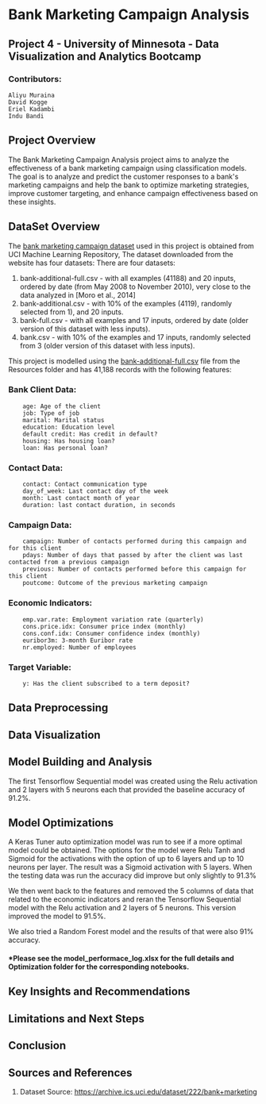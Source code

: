 # Bank Marketing Campaign Analysis

## Project 4 - University of Minnesota - Data Visualization and Analytics Bootcamp

### Contributors:
    Aliyu Muraina
    David Kogge
    Eriel Kadambi
    Indu Bandi

## Project Overview

The Bank Marketing Campaign Analysis project aims to analyze the effectiveness of a bank marketing campaign using classification models. The goal is to analyze and predict the customer responses to a bank's marketing campaigns and help the bank to optimize marketing strategies, improve customer targeting, and enhance campaign effectiveness based on these insights.

## DataSet Overview

The [bank marketing campaign dataset](https://archive.ics.uci.edu/dataset/222/bank+marketing) used in this project is obtained from UCI Machine Learning Repository, The dataset downloaded from the website has four datasets:
There are four datasets: 
1) bank-additional-full.csv - with all examples (41188) and 20 inputs, ordered by date (from May 2008 to November 2010), very close to the data analyzed in [Moro et al., 2014]
2) bank-additional.csv  - with 10% of the examples (4119), randomly selected from 1), and 20 inputs.
3) bank-full.csv - with all examples and 17 inputs, ordered by date (older version of this dataset with less inputs). 
4) bank.csv - with 10% of the examples and 17 inputs, randomly selected from 3 (older version of this dataset with less inputs). 

This project is modelled using the [bank-additional-full.csv](Resources/bank-additional-full.csv) file from the Resources folder and has 41,188 records with the following features:

### Bank Client Data:
        age: Age of the client
        job: Type of job
        marital: Marital status
        education: Education level
        default credit: Has credit in default?
        housing: Has housing loan?
        loan: Has personal loan?
### Contact Data:
        contact: Contact communication type
        day_of_week: Last contact day of the week
        month: Last contact month of year
        duration: last contact duration, in seconds
### Campaign Data:
        campaign: Number of contacts performed during this campaign and for this client
        pdays: Number of days that passed by after the client was last contacted from a previous campaign
        previous: Number of contacts performed before this campaign for this client
        poutcome: Outcome of the previous marketing campaign
### Economic Indicators:
        emp.var.rate: Employment variation rate (quarterly)
        cons.price.idx: Consumer price index (monthly)
        cons.conf.idx: Consumer confidence index (monthly)
        euribor3m: 3-month Euribor rate
        nr.employed: Number of employees
### Target Variable:
        y: Has the client subscribed to a term deposit?


## Data Preprocessing

## Data Visualization

## Model Building and Analysis
The first Tensorflow Sequential model was created using the Relu activation and 2 layers with 5 neurons each that provided the baseline accuracy of 91.2%.  
 
## Model Optimizations
A Keras Tuner auto optimization model was run to see if a more optimal model could be obtained.  The options for the model were Relu Tanh and Sigmoid for the activations with the option of up to 6 layers and up to 10 neurons per layer.  The result was a Sigmoid activation with 5 layers.  When the testing data was run the accuracy did improve but only slightly to 91.3%
 
We then went back to the features and removed the 5 columns of data that related to the economic indicators and reran the Tensorflow Sequential model with the Relu activation and 2 layers of 5 neurons.  This version improved the model to 91.5%.
 
We also tried a Random Forest model and the results of that were also 91% accuracy.
 
#### *Please see the model_performace_log.xlsx for the full details and Optimization folder for the corresponding notebooks.


## Key Insights and Recommendations

## Limitations and Next Steps

## Conclusion

## Sources and References

1. Dataset Source: https://archive.ics.uci.edu/dataset/222/bank+marketing

